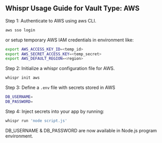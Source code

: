## Whispr Usage Guide for Vault Type: AWS

Step 1: Authenticate to AWS using aws CLI.

```bash
aws sso login
```
or setup temporary AWS IAM credentials in environment like:

```bash
export AWS_ACCESS_KEY_ID=<temp_id>
export AWS_SECRET_ACCESS_KEY=<temp_secret>
export AWS_DEFAULT_REGION=<region>
```

Step 2: Initialize a whispr configuration file for AWS.

```bash
whispr init aws
```

Step 3: Define a `.env` file with secrets stored in AWS
```bash
DB_USERNAME=
DB_PASSWORD=
```

Step 4: Inject secrets into your app by running:
```bash
whispr run 'node script.js'
```

DB_USERNAME & DB_PASSWORD are now available in Node.js program environment.
